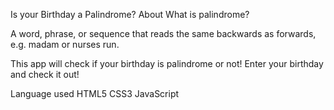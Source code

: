 Is your Birthday a Palindrome?
About
What is palindrome?

A word, phrase, or sequence that reads the same backwards as forwards, e.g. madam or nurses run.

This app will check if your birthday is palindrome or not! Enter your birthday and check it out!

Language used
HTML5
CSS3
JavaScript
